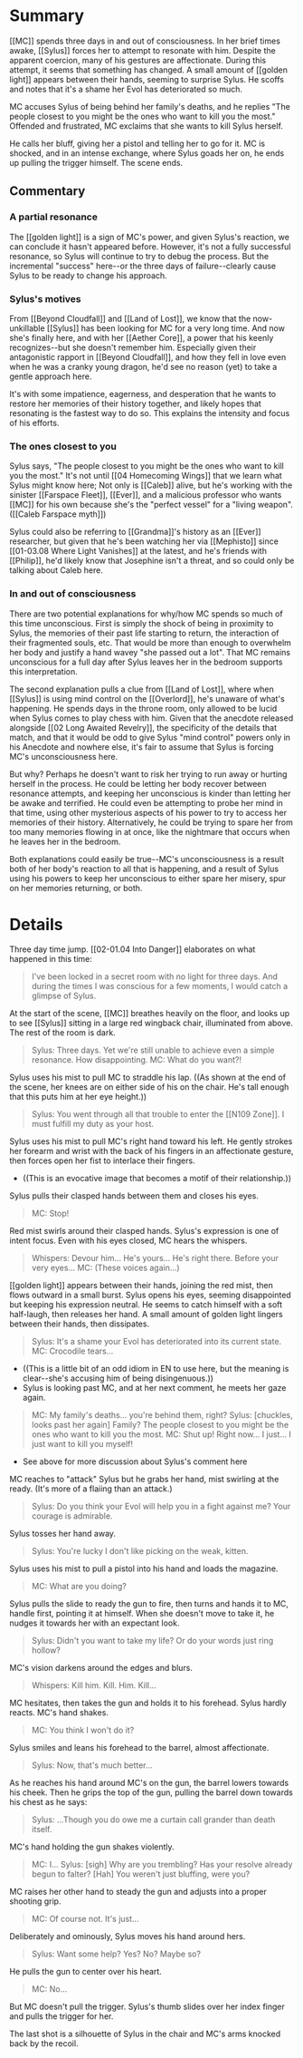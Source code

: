 # Summary
[[MC]] spends three days in and out of consciousness. In her brief times awake, [[Sylus]] forces her to attempt to resonate with him. Despite the apparent coercion, many of his gestures are affectionate. During this attempt, it seems that something has changed. A small amount of [[golden light]] appears between their hands, seeming to surprise Sylus. He scoffs and notes that it's a shame her Evol has deteriorated so much.

MC accuses Sylus of being behind her family's deaths, and he replies "The people closest to you might be the ones who want to kill you the most." Offended and frustrated, MC exclaims that she wants to kill Sylus herself.

He calls her bluff, giving her a pistol and telling her to go for it. MC is shocked, and in an intense exchange, where Sylus goads her on, he ends up pulling the trigger himself. The scene ends.

## Commentary

### A partial resonance
The [[golden light]] is a sign of MC's power, and given Sylus's reaction, we can conclude it hasn't appeared before. However, it's not a fully successful resonance, so Sylus will continue to try to debug the process. But the incremental "success" here--or the three days of failure--clearly cause Sylus to be ready to change his approach.

### Sylus's motives
From [[Beyond Cloudfall]] and [[Land of Lost]], we know that the now-unkillable [[Sylus]] has been looking for MC for a very long time. And now she's finally here, and with her [[Aether Core]], a power that his keenly recognizes--but she doesn't remember him. Especially given their antagonistic rapport in [[Beyond Cloudfall]], and how they fell in love even when he was a cranky young dragon, he'd see no reason (yet) to take a gentle approach here.

It's with some impatience, eagerness, and desperation that he wants to restore her memories of their history together, and likely hopes that resonating is the fastest way to do so. This explains the intensity and focus of his efforts.

### The ones closest to you
Sylus says, "The people closest to you might be the ones who want to kill you the most." It's not until [[04 Homecoming Wings]] that we learn what Sylus might know here; Not only is [[Caleb]] alive, but he's working with the sinister [[Farspace Fleet]], [[Ever]], and a malicious professor who wants [[MC]] for his own because she's the "perfect vessel" for a "living weapon". ([[Caleb Farspace myth]])

Sylus could also be referring to [[Grandma]]'s history as an [[Ever]] researcher, but given that he's been watching her via [[Mephisto]] since [[01-03.08 Where Light Vanishes]] at the latest, and he's friends with [[Philip]], he'd likely know that Josephine isn't a threat, and so could only be talking about Caleb here. 

### In and out of consciousness
There are two potential explanations for why/how MC spends so much of this time unconscious. First is simply the shock of being in proximity to Sylus, the memories of their past life starting to return, the interaction of their fragmented souls, etc. That would be more than enough to overwhelm her body and justify a hand wavey "she passed out a lot". That MC remains unconscious for a full day after Sylus leaves her in the bedroom supports this interpretation.

The second explanation pulls a clue from [[Land of Lost]], where when [[Sylus]] is using mind control on the [[Overlord]], he's unaware of what's happening. He spends days in the throne room, only allowed to be lucid when Sylus comes to play chess with him. Given that the anecdote released alongside [[02 Long Awaited Revelry]], the specificity of the details that match, and that it would be odd to give Sylus "mind control" powers only in his Anecdote and nowhere else, it's fair to assume that Sylus is forcing MC's unconsciousness here.

But why? Perhaps he doesn't want to risk her trying to run away or hurting herself in the process. He could be letting her body recover between resonance attempts, and keeping her unconscious is kinder than letting her be awake and terrified. He could even be attempting to probe her mind in that time, using other mysterious aspects of his power to try to access her memories of their history. Alternatively, he could be trying to spare her from too many memories flowing in at once, like the nightmare that occurs when he leaves her in the bedroom.

Both explanations could easily be true--MC's unconsciousness is a result both of her body's reaction to all that is happening, and a result of Sylus using his powers to keep her unconscious to either spare her misery, spur on her memories returning, or both.

# Details
Three day time jump. [[02-01.04 Into Danger]] elaborates on what happened in this time:
> I've been locked in a secret room with no light for three days. And during the times I was conscious for a few moments, I would catch a glimpse of Sylus.

At the start of the scene, [[MC]] breathes heavily on the floor, and looks up to see [[Sylus]] sitting in a large red wingback chair, illuminated from above. The rest of the room is dark. 
> Sylus: Three days. Yet we're still unable to achieve even a simple resonance. How disappointing.
> MC: What do you want?!

Sylus uses his mist to pull MC to straddle his lap. ((As shown at the end of the scene, her knees are on either side of his on the chair. He's tall enough that this puts him at her eye height.))

>Sylus: You went through all that trouble to enter the [[N109 Zone]]. I must fulfill my duty as your host.

Sylus uses his mist to pull MC's right hand toward his left. He gently strokes her forearm and wrist with the back of his fingers in an affectionate gesture, then forces open her fist to interlace their fingers.
* ((This is an evocative image that becomes a motif of their relationship.))

Sylus pulls their clasped hands between them and closes his eyes.

>MC: Stop!

Red mist swirls around their clasped hands. Sylus's expression is one of intent focus. Even with his eyes closed, MC hears the whispers.

> Whispers: Devour him... He's yours... He's right there. Before your very eyes...
> MC: (These voices again...)

[[golden light]] appears between their hands, joining the red mist, then flows outward in a small burst. Sylus opens his eyes, seeming disappointed but keeping his expression neutral. He seems to catch himself with a soft half-laugh, then releases her hand. A small amount of golden light lingers between their hands, then dissipates.

> Sylus: It's a shame your Evol has deteriorated into its current state.
> MC: Crocodile tears...
* ((This is a little bit of an odd idiom in EN to use here, but the meaning is clear--she's accusing him of being disingenuous.))
* Sylus is looking past MC, and at her next comment, he meets her gaze again.
>MC: My family's deaths... you're behind them, right?
>Sylus: [chuckles, looks past her again] Family? The people closest to you might be the ones who want to kill you the most.
>MC: Shut up! Right now... I just... I just want to kill you myself!
* See above for more discussion about Sylus's comment here

MC reaches to "attack" Sylus but he grabs her hand, mist swirling at the ready. (It's more of a flaiing than an attack.)

> Sylus: Do you think your Evol will help you in a fight against me? Your courage is admirable.

Sylus tosses her hand away.

> Sylus: You're lucky I don't like picking on the weak, kitten.

Sylus uses his mist to pull a pistol into his hand and loads the magazine.

> MC: What are you doing?

Sylus pulls the slide to ready the gun to fire, then turns and hands it to MC, handle first, pointing it at himself. When she doesn't move to take it, he nudges it towards her with an expectant look.

> Sylus: Didn't you want to take my life? Or do your words just ring hollow?

MC's vision darkens around the edges and blurs.
> Whispers: Kill him. Kill. Him. Kill...

MC hesitates, then takes the gun and holds it to his forehead. Sylus hardly reacts. MC's hand shakes.

>MC: You think I won't do it?

Sylus smiles and leans his forehead to the barrel, almost affectionate. 

> Sylus: Now, that's much better...

As he reaches his hand around MC's on the gun, the barrel lowers towards his cheek. Then he grips the top of the gun, pulling the barrel down towards his chest as he says:

> Sylus: ...Though you do owe me a curtain call grander than death itself.

MC's hand holding the gun shakes violently.
> MC: I...
> Sylus: [sigh] Why are you trembling? Has your resolve already begun to falter? [Hah] You weren't just bluffing, were you?

MC raises her other hand to steady the gun and adjusts into a proper shooting grip.

> MC: Of course not. It's just...

Deliberately and ominously, Sylus moves his hand around hers.

> Sylus: Want some help? Yes? No? Maybe so?

He pulls the gun to center over his heart.

> MC: No...

But MC doesn't pull the trigger. Sylus's thumb slides over her index finger and pulls the trigger for her.

The last shot is a silhouette of Sylus in the chair and MC's arms knocked back by the recoil.